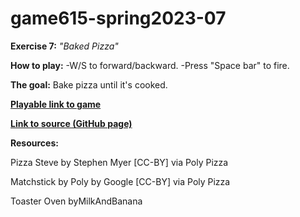# game615-spring2023-07

**Exercise 7:** _"Baked Pizza"_

**How to play:** 
-W/S to forward/backward. 
-Press "Space bar" to fire.

**The goal:** 
 Bake pizza until it's cooked.

[**Playable link to game**](https://wy6714.github.io/game615-spring2023-06/exersice06/play/) 

[**Link to source (GitHub page)**](https://github.com/wy6714/game615-spring2023-06/tree/main/exersice06) 

**Resources:**

Pizza Steve by Stephen Myer [CC-BY] via Poly Pizza

Matchstick by Poly by Google [CC-BY] via Poly Pizza

Toaster Oven byMilkAndBanana
